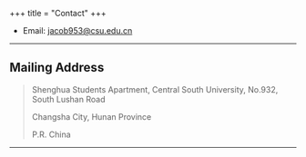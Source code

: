 +++
title = "Contact"
+++

- Email: [jacob953@csu.edu.cn](mailto:jacob953@csu.edu.cn)

---

## Mailing Address

> Shenghua Students Apartment, Central South University, No.932, South Lushan Road
>
> Changsha City, Hunan Province
>
> P.R. China

---
